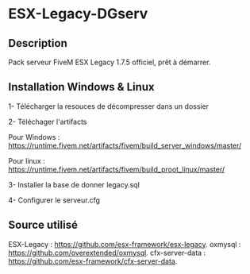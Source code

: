 # ESX-Legacy-DGserv

## Description 
Pack serveur FiveM ESX Legacy 1.7.5 officiel, prêt à démarrer.

## Installation Windows & Linux
1- Télécharger la resouces de décompresser dans un dossier

2- Téléchager l'artifacts

Pour Windows : https://runtime.fivem.net/artifacts/fivem/build_server_windows/master/

Pour linux : https://runtime.fivem.net/artifacts/fivem/build_proot_linux/master/

3- Installer la base de donner legacy.sql

4- Configurer le serveur.cfg


## Source utilisé 
ESX-Legacy : https://github.com/esx-framework/esx-legacy.
oxmysql : https://github.com/overextended/oxmysql.
cfx-server-data : https://github.com/esx-framework/cfx-server-data.
